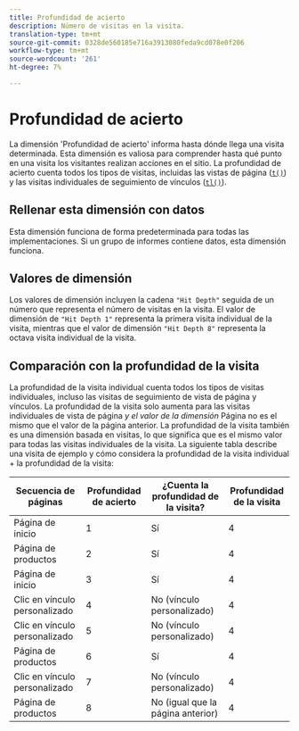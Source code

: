 ```yaml
---
title: Profundidad de acierto
description: Número de visitas en la visita.
translation-type: tm+mt
source-git-commit: 0328de560185e716a3913080feda9cd078e0f206
workflow-type: tm+mt
source-wordcount: '261'
ht-degree: 7%

---
```



# Profundidad de acierto

La dimensión &#39;Profundidad de acierto&#39; informa hasta dónde llega una visita determinada. Esta dimensión es valiosa para comprender hasta qué punto en una visita los visitantes realizan acciones en el sitio. La profundidad de acierto cuenta todos los tipos de visitas, incluidas las vistas de página ([`t()`](/help/implement/vars/functions/t-method.md)) y las visitas individuales de seguimiento de vínculos ([`tl()`](/help/implement/vars/functions/tl-method.md)).

## Rellenar esta dimensión con datos

Esta dimensión funciona de forma predeterminada para todas las implementaciones. Si un grupo de informes contiene datos, esta dimensión funciona.

## Valores de dimensión

Los valores de dimensión incluyen la cadena `"Hit Depth"` seguida de un número que representa el número de visitas en la visita. El valor de dimensión de `"Hit Depth 1"` representa la primera visita individual de la visita, mientras que el valor de dimensión `"Hit Depth 8"` representa la octava visita individual de la visita.

## Comparación con la profundidad de la visita

La profundidad de la visita individual cuenta todos los tipos de visitas individuales, incluso las visitas de seguimiento de vista de página y vínculos. La profundidad de la visita solo aumenta para las visitas individuales de vista de página _y el valor de la dimensión_ Página [](page.md) no es el mismo que el valor de la página anterior. La profundidad de la visita también es una dimensión basada en visitas, lo que significa que es el mismo valor para todas las visitas individuales de la visita. La siguiente tabla describe una visita de ejemplo y cómo considera la profundidad de la visita individual + la profundidad de la visita:

| Secuencia de páginas | Profundidad de acierto | ¿Cuenta la profundidad de la visita? | Profundidad de la visita |
| --- | --- | --- | --- |
| Página de inicio | 1 | Sí | 4 |
| Página de productos | 2 | Sí | 4 |
| Página de inicio | 3 | Sí | 4 |
| Clic en vínculo personalizado | 4 | No (vínculo personalizado) | 4 |
| Clic en vínculo personalizado | 5 | No (vínculo personalizado) | 4 |
| Página de productos | 6 | Sí | 4 |
| Clic en vínculo personalizado | 7 | No (vínculo personalizado) | 4 |
| Página de productos | 8 | No (igual que la página anterior) | 4 |
